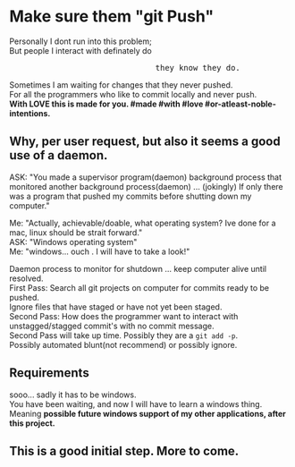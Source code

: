 # Make sure them "git Push" 
Personally I dont run into this problem; 
<br>But people I interact  with definately do
<pre>                               they know they do.</pre>
Sometimes I am waiting for changes that they never pushed. 
<br>For all the programmers who like to commit locally and never push.
<br><b>With LOVE this is made for you. #made #with #love #or-atleast-noble-intentions.</b>
## Why, per user request, but also it seems a good use of a daemon. 
ASK: "You made a supervisor program(daemon) background process that monitored another background process(daemon) ... (jokingly) If only there was a program that pushed my commits before shutting down my computer."

Me: "Actually, achievable/doable, what operating system? Ive done for a mac, linux should be strait forward."
<br>ASK: "Windows operating system"
<br>Me: "windows... ouch . I will have to take a look!"

Daemon process to monitor for shutdown ... keep computer alive until resolved. 
<br>First Pass: Search all git projects on computer for commits ready to be pushed. 
<br>Ignore files that have staged or have not yet been staged.
<br>Second Pass: How does the programmer want to interact with unstagged/stagged commit's with no commit message.
<br>Second Pass will take up time. Possibly they are a `git add -p`. 
<br>Possibly automated blunt(not recommend) or possibly ignore.

## Requirements
sooo... sadly it has to be windows. 
<br>You have been waiting, and now I will have to learn a windows thing.
<br>Meaning <b>possible future windows support of my other applications, after this project. </b>

## This is a good initial step. More to come. 
